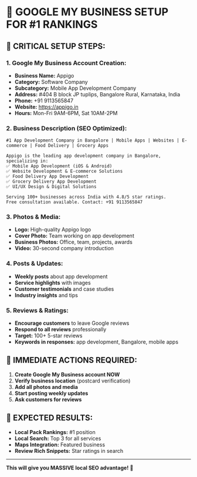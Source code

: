 # 🚀 GOOGLE MY BUSINESS SETUP FOR #1 RANKINGS

## **🎯 CRITICAL SETUP STEPS:**

### **1. Google My Business Account Creation:**
- **Business Name:** Appigo
- **Category:** Software Company
- **Subcategory:** Mobile App Development Company
- **Address:** #404 B block JP tuplips, Bangalore Rural, Karnataka, India
- **Phone:** +91 9113565847
- **Website:** https://appigo.in
- **Hours:** Mon-Fri 9AM-6PM, Sat 10AM-2PM

### **2. Business Description (SEO Optimized):**
```
#1 App Development Company in Bangalore | Mobile Apps | Websites | E-commerce | Food Delivery | Grocery Apps

Appigo is the leading app development company in Bangalore, specializing in:
✅ Mobile App Development (iOS & Android)
✅ Website Development & E-commerce Solutions
✅ Food Delivery App Development
✅ Grocery Delivery App Development
✅ UI/UX Design & Digital Solutions

Serving 100+ businesses across India with 4.8/5 star ratings.
Free consultation available. Contact: +91 9113565847
```

### **3. Photos & Media:**
- **Logo:** High-quality Appigo logo
- **Cover Photo:** Team working on app development
- **Business Photos:** Office, team, projects, awards
- **Video:** 30-second company introduction

### **4. Posts & Updates:**
- **Weekly posts** about app development
- **Service highlights** with images
- **Customer testimonials** and case studies
- **Industry insights** and tips

### **5. Reviews & Ratings:**
- **Encourage customers** to leave Google reviews
- **Respond to all reviews** professionally
- **Target:** 100+ 5-star reviews
- **Keywords in responses:** app development, Bangalore, mobile apps

## **📱 IMMEDIATE ACTIONS REQUIRED:**

1. **Create Google My Business account NOW**
2. **Verify business location** (postcard verification)
3. **Add all photos and media**
4. **Start posting weekly updates**
5. **Ask customers for reviews**

## **🎯 EXPECTED RESULTS:**
- **Local Pack Rankings:** #1 position
- **Local Search:** Top 3 for all services
- **Maps Integration:** Featured business
- **Review Rich Snippets:** Star ratings in search

---

**This will give you MASSIVE local SEO advantage!** 🚀
